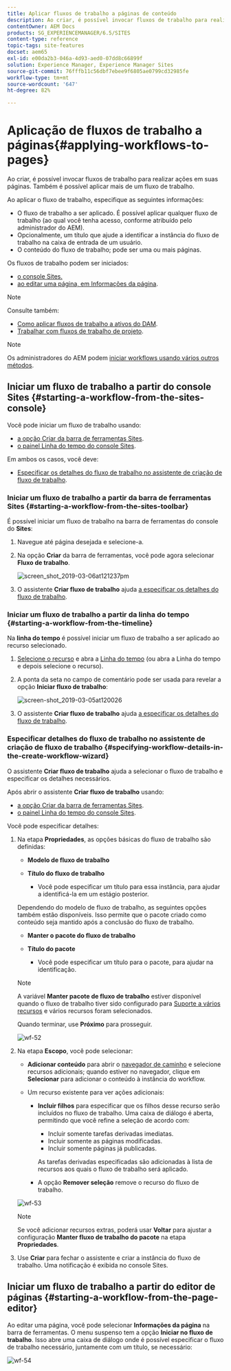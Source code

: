 ```yaml
---
title: Aplicar fluxos de trabalho a páginas de conteúdo
description: Ao criar, é possível invocar fluxos de trabalho para realizar ações em suas páginas. Também é possível aplicar mais de um fluxo de trabalho.
contentOwner: AEM Docs
products: SG_EXPERIENCEMANAGER/6.5/SITES
content-type: reference
topic-tags: site-features
docset: aem65
exl-id: e00da2b3-046a-4d93-aed0-07dd8c66899f
solution: Experience Manager, Experience Manager Sites
source-git-commit: 76fffb11c56dbf7ebee9f6805ae0799cd32985fe
workflow-type: tm+mt
source-wordcount: '647'
ht-degree: 82%

---
```


# Aplicação de fluxos de trabalho a páginas{#applying-workflows-to-pages}

Ao criar, é possível invocar fluxos de trabalho para realizar ações em suas páginas. Também é possível aplicar mais de um fluxo de trabalho.

Ao aplicar o fluxo de trabalho, especifique as seguintes informações:

* O fluxo de trabalho a ser aplicado.
É possível aplicar qualquer fluxo de trabalho (ao qual você tenha acesso, conforme atribuído pelo administrador do AEM).
* Opcionalmente, um título que ajude a identificar a instância do fluxo de trabalho na caixa de entrada de um usuário.
* O conteúdo do fluxo de trabalho; pode ser uma ou mais páginas.

Os fluxos de trabalho podem ser iniciados:

* [o console Sites.](#starting-a-workflow-from-the-sites-console)
* [ao editar uma página, em Informações da página](#starting-a-workflow-from-the-page-editor).

>[!NOTE]
>
>Consulte também:
>
>* [Como aplicar fluxos de trabalho a ativos do DAM](/help/assets/assets-workflow.md).
>* [Trabalhar com fluxos de trabalho de projeto](/help/sites-authoring/projects-with-workflows.md).
>

>[!NOTE]
>
>Os administradores do AEM podem [iniciar workflows usando vários outros métodos](/help/sites-administering/workflows-starting.md).

## Iniciar um fluxo de trabalho a partir do console Sites {#starting-a-workflow-from-the-sites-console}

Você pode iniciar um fluxo de trabalho usando:

* [a opção Criar da barra de ferramentas Sites](#starting-a-workflow-from-the-sites-toolbar).
* [o painel Linha do tempo do console Sites](#starting-a-workflow-from-the-timeline).

Em ambos os casos, você deve:

* [Especificar os detalhes do fluxo de trabalho no assistente de criação de fluxo de trabalho](#specifying-workflow-details-in-the-create-workflow-wizard).

### Iniciar um fluxo de trabalho a partir da barra de ferramentas Sites {#starting-a-workflow-from-the-sites-toolbar}

É possível iniciar um fluxo de trabalho na barra de ferramentas do console do **Sites**:

1. Navegue até página desejada e selecione-a.

1. Na opção **Criar** da barra de ferramentas, você pode agora selecionar **Fluxo de trabalho**.

   ![screen_shot_2019-03-06at121237pm](assets/screen_shot_2019-03-06at121237pm.png)

1. O assistente **Criar fluxo de trabalho** ajuda [a especificar os detalhes do fluxo de trabalho](#specifying-workflow-details-in-the-create-workflow-wizard).

### Iniciar um fluxo de trabalho a partir da linha do tempo {#starting-a-workflow-from-the-timeline}

Na **linha do tempo** é possível iniciar um fluxo de trabalho a ser aplicado ao recurso selecionado.

1. [Selecione o recurso](/help/sites-authoring/basic-handling.md#viewingandselectingyourresources) e abra a [Linha do tempo](/help/sites-authoring/basic-handling.md#timeline) (ou abra a Linha do tempo e depois selecione o recurso).
1. A ponta da seta no campo de comentário pode ser usada para revelar a opção **Iniciar fluxo de trabalho**:

   ![screen-shot_2019-03-05at120026](assets/screen-shot_2019-03-05at120026.png)

1. O assistente **Criar fluxo de trabalho** ajuda [a especificar os detalhes do fluxo de trabalho](#specifying-workflow-details-in-the-create-workflow-wizard).

### Especificar detalhes do fluxo de trabalho no assistente de criação de fluxo de trabalho {#specifying-workflow-details-in-the-create-workflow-wizard}

O assistente **Criar fluxo de trabalho** ajuda a selecionar o fluxo de trabalho e especificar os detalhes necessários.

Após abrir o assistente **Criar fluxo de trabalho** usando:

* [a opção Criar da barra de ferramentas Sites](#starting-a-workflow-from-the-sites-toolbar).
* [o painel Linha do tempo do console Sites](#starting-a-workflow-from-the-timeline).

Você pode especificar detalhes:

1. Na etapa **Propriedades**, as opções básicas do fluxo de trabalho são definidas:

   * **Modelo de fluxo de trabalho**
   * **Título do fluxo de trabalho**

      * Você pode especificar um título para essa instância, para ajudar a identificá-la em um estágio posterior.

   Dependendo do modelo de fluxo de trabalho, as seguintes opções também estão disponíveis. Isso permite que o pacote criado como conteúdo seja mantido após a conclusão do fluxo de trabalho.

   * **Manter o pacote do fluxo de trabalho**
   * **Título do pacote**

      * Você pode especificar um título para o pacote, para ajudar na identificação.

   >[!NOTE]
   >
   >A variável **Manter pacote de fluxo de trabalho** estiver disponível quando o fluxo de trabalho tiver sido configurado para [Suporte a vários recursos](/help/sites-developing/workflows-models.md#configuring-a-workflow-for-multi-resource-support) e vários recursos foram selecionados.

   Quando terminar, use **Próximo** para prosseguir.

   ![wf-52](assets/wf-52.png)

1. Na etapa **Escopo**, você pode selecionar:

   * **Adicionar conteúdo** para abrir o [navegador de caminho](/help/sites-authoring/author-environment-tools.md#path-browser) e selecione recursos adicionais; quando estiver no navegador, clique em **Selecionar** para adicionar o conteúdo à instância do workflow.

   * Um recurso existente para ver ações adicionais:

      * **Incluir filhos** para especificar que os filhos desse recurso serão incluídos no fluxo de trabalho.
Uma caixa de diálogo é aberta, permitindo que você refine a seleção de acordo com:

         * Incluir somente tarefas derivadas imediatas.
         * Incluir somente as páginas modificadas.
         * Incluir somente páginas já publicadas.

        As tarefas derivadas especificadas são adicionadas à lista de recursos aos quais o fluxo de trabalho será aplicado.

      * A opção **Remover seleção** remove o recurso do fluxo de trabalho.

   ![wf-53](assets/wf-53.png)

   >[!NOTE]
   >
   >Se você adicionar recursos extras, poderá usar **Voltar** para ajustar a configuração **Manter fluxo de trabalho do pacote** na etapa **Propriedades**.

1. Use **Criar** para fechar o assistente e criar a instância do fluxo de trabalho. Uma notificação é exibida no console Sites.

## Iniciar um fluxo de trabalho a partir do editor de páginas {#starting-a-workflow-from-the-page-editor}

Ao editar uma página, você pode selecionar **Informações da página** na barra de ferramentas. O menu suspenso tem a opção **Iniciar no fluxo de trabalho**. Isso abre uma caixa de diálogo onde é possível especificar o fluxo de trabalho necessário, juntamente com um título, se necessário:

![wf-54](assets/wf-54.png)

